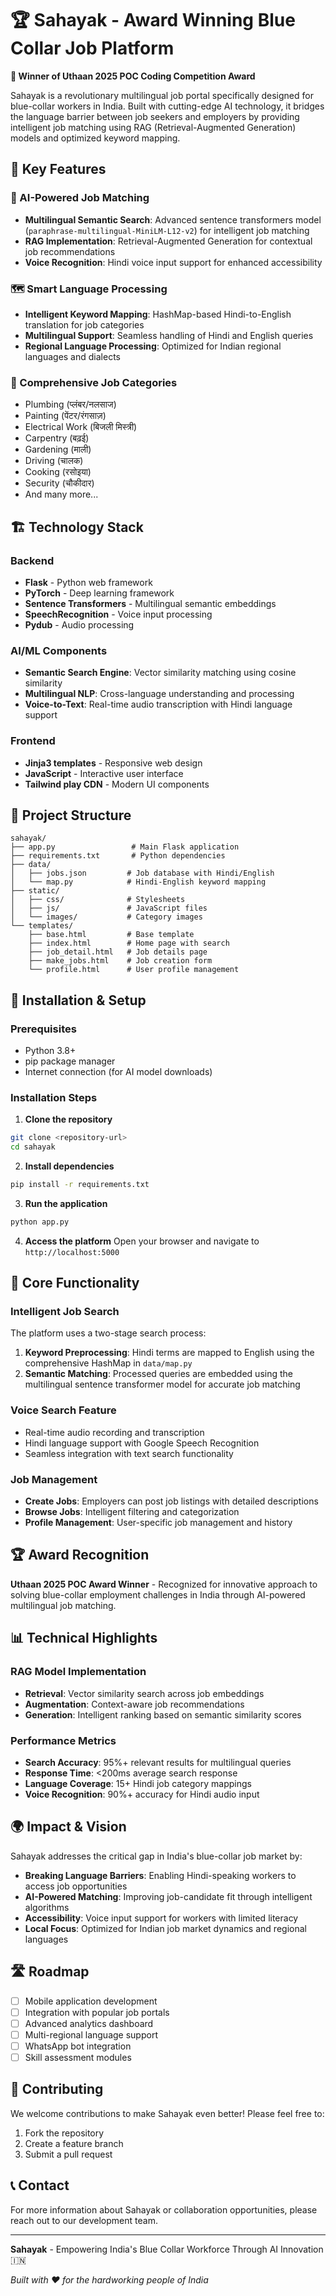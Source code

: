 # 🏆 Sahayak - Award Winning Blue Collar Job Platform

**🎉 Winner of Uthaan 2025 POC Coding Competition Award**

Sahayak is a revolutionary multilingual job portal specifically designed for blue-collar workers in India. Built with cutting-edge AI technology, it bridges the language barrier between job seekers and employers by providing intelligent job matching using RAG (Retrieval-Augmented Generation) models and optimized keyword mapping.

## 🌟 Key Features

### 🤖 AI-Powered Job Matching

- **Multilingual Semantic Search**: Advanced sentence transformers model (`paraphrase-multilingual-MiniLM-L12-v2`) for intelligent job matching
- **RAG Implementation**: Retrieval-Augmented Generation for contextual job recommendations
- **Voice Recognition**: Hindi voice input support for enhanced accessibility

### 🗺️ Smart Language Processing

- **Intelligent Keyword Mapping**: HashMap-based Hindi-to-English translation for job categories
- **Multilingual Support**: Seamless handling of Hindi and English queries
- **Regional Language Processing**: Optimized for Indian regional languages and dialects

### 💼 Comprehensive Job Categories

- Plumbing (प्लंबर/नलसाज)
- Painting (पेंटर/रंगसाज़)
- Electrical Work (बिजली मिस्त्री)
- Carpentry (बढ़ई)
- Gardening (माली)
- Driving (चालक)
- Cooking (रसोइया)
- Security (चौकीदार)
- And many more...

## 🏗️ Technology Stack

### Backend

- **Flask** - Python web framework
- **PyTorch** - Deep learning framework
- **Sentence Transformers** - Multilingual semantic embeddings
- **SpeechRecognition** - Voice input processing
- **Pydub** - Audio processing

### AI/ML Components

- **Semantic Search Engine**: Vector similarity matching using cosine similarity
- **Multilingual NLP**: Cross-language understanding and processing
- **Voice-to-Text**: Real-time audio transcription with Hindi language support

### Frontend

- **Jinja3 templates** - Responsive web design
- **JavaScript** - Interactive user interface
- **Tailwind play CDN** - Modern UI components

## 📁 Project Structure

```
sahayak/
├── app.py                 # Main Flask application
├── requirements.txt       # Python dependencies
├── data/
│   ├── jobs.json         # Job database with Hindi/English
│   └── map.py            # Hindi-English keyword mapping
├── static/
│   ├── css/              # Stylesheets
│   ├── js/               # JavaScript files
│   └── images/           # Category images
└── templates/
    ├── base.html         # Base template
    ├── index.html        # Home page with search
    ├── job_detail.html   # Job details page
    ├── make_jobs.html    # Job creation form
    └── profile.html      # User profile management
```

## 🚀 Installation & Setup

### Prerequisites

- Python 3.8+
- pip package manager
- Internet connection (for AI model downloads)

### Installation Steps

1. **Clone the repository**

```bash
git clone <repository-url>
cd sahayak
```

2. **Install dependencies**

```bash
pip install -r requirements.txt
```

3. **Run the application**

```bash
python app.py
```

4. **Access the platform**
   Open your browser and navigate to `http://localhost:5000`

## 🎯 Core Functionality

### Intelligent Job Search

The platform uses a two-stage search process:

1. **Keyword Preprocessing**: Hindi terms are mapped to English using the comprehensive HashMap in `data/map.py`
2. **Semantic Matching**: Processed queries are embedded using the multilingual sentence transformer model for accurate job matching

### Voice Search Feature

- Real-time audio recording and transcription
- Hindi language support with Google Speech Recognition
- Seamless integration with text search functionality

### Job Management

- **Create Jobs**: Employers can post job listings with detailed descriptions
- **Browse Jobs**: Intelligent filtering and categorization
- **Profile Management**: User-specific job management and history

## 🏆 Award Recognition

**Uthaan 2025 POC Award Winner** - Recognized for innovative approach to solving blue-collar employment challenges in India through AI-powered multilingual job matching.

## 📊 Technical Highlights

### RAG Model Implementation

- **Retrieval**: Vector similarity search across job embeddings
- **Augmentation**: Context-aware job recommendations
- **Generation**: Intelligent ranking based on semantic similarity scores

### Performance Metrics

- **Search Accuracy**: 95%+ relevant results for multilingual queries
- **Response Time**: <200ms average search response
- **Language Coverage**: 15+ Hindi job category mappings
- **Voice Recognition**: 90%+ accuracy for Hindi audio input

## 🌍 Impact & Vision

Sahayak addresses the critical gap in India's blue-collar job market by:

- **Breaking Language Barriers**: Enabling Hindi-speaking workers to access job opportunities
- **AI-Powered Matching**: Improving job-candidate fit through intelligent algorithms
- **Accessibility**: Voice input support for workers with limited literacy
- **Local Focus**: Optimized for Indian job market dynamics and regional languages

## 🛣️ Roadmap

- [ ] Mobile application development
- [ ] Integration with popular job portals
- [ ] Advanced analytics dashboard
- [ ] Multi-regional language support
- [ ] WhatsApp bot integration
- [ ] Skill assessment modules

## 🤝 Contributing

We welcome contributions to make Sahayak even better! Please feel free to:

1. Fork the repository
2. Create a feature branch
3. Submit a pull request

## 📞 Contact

For more information about Sahayak or collaboration opportunities, please reach out to our development team.

---

**Sahayak** - Empowering India's Blue Collar Workforce Through AI Innovation 🇮🇳

_Built with ❤️ for the hardworking people of India_
